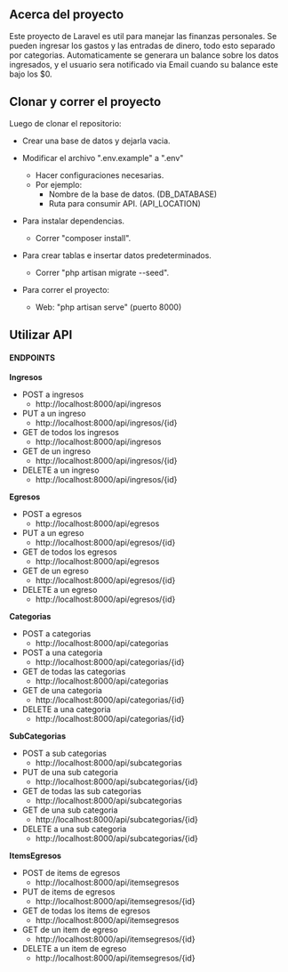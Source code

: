  
## Acerca del proyecto
Este proyecto de Laravel es util para manejar las finanzas personales.
Se pueden ingresar los gastos y las entradas de dinero, todo esto separado por categorias. Automaticamente se generara un balance sobre los datos ingresados, y el usuario sera notificado via Email cuando su balance este bajo los $0.

## Clonar y correr el proyecto

Luego de clonar el repositorio:

- Crear una base de datos y dejarla vacia.
- Modificar el archivo ".env.example" a ".env"
    - Hacer configuraciones necesarias. 
    - Por ejemplo:
        - Nombre de la base de datos. (DB_DATABASE)
        - Ruta para consumir API. (API_LOCATION)
- Para instalar dependencias.
    - Correr "composer install".
- Para crear tablas e insertar datos predeterminados.
    - Correr "php artisan migrate --seed".

- Para correr el proyecto:
    - Web: "php artisan serve" (puerto 8000)

## Utilizar API

#### ENDPOINTS

**Ingresos**
- POST a ingresos
    - http://localhost:8000/api/ingresos
- PUT a un ingreso
    - http://localhost:8000/api/ingresos/{id}
- GET de todos los ingresos
    - http://localhost:8000/api/ingresos
- GET de un ingreso
    - http://localhost:8000/api/ingresos/{id}
- DELETE a un ingreso
    - http://localhost:8000/api/ingresos/{id}

**Egresos**
- POST a egresos
    - http://localhost:8000/api/egresos
- PUT a un egreso
    - http://localhost:8000/api/egresos/{id}
- GET de todos los egresos
    - http://localhost:8000/api/egresos
- GET de un egreso
    - http://localhost:8000/api/egresos/{id}
- DELETE a un egreso
    - http://localhost:8000/api/egresos/{id}

**Categorias**
- POST a categorias
    - http://localhost:8000/api/categorias
- POST a una categoria
    - http://localhost:8000/api/categorias/{id}
- GET de todas las categorias
    - http://localhost:8000/api/categorias
- GET de una categoria
    - http://localhost:8000/api/categorias/{id}
- DELETE a una categoria
    - http://localhost:8000/api/categorias/{id}

**SubCategorias**
- POST a sub categorias
    - http://localhost:8000/api/subcategorias
- PUT de una sub categoria
    - http://localhost:8000/api/subcategorias/{id}
- GET de todas las sub categorias
    - http://localhost:8000/api/subcategorias
- GET de una sub categoria
    - http://localhost:8000/api/subcategorias/{id}
- DELETE a una sub categoria
    - http://localhost:8000/api/subcategorias/{id}

**ItemsEgresos**
- POST de items de egresos
    - http://localhost:8000/api/itemsegresos
- PUT de items de egresos
    - http://localhost:8000/api/itemsegresos/{id}
- GET de todas los items de egresos
    - http://localhost:8000/api/itemsegresos
- GET de un item de egreso
    - http://localhost:8000/api/itemsegresos/{id}
- DELETE a un item de egreso
    - http://localhost:8000/api/itemsegresos/{id}

  
 